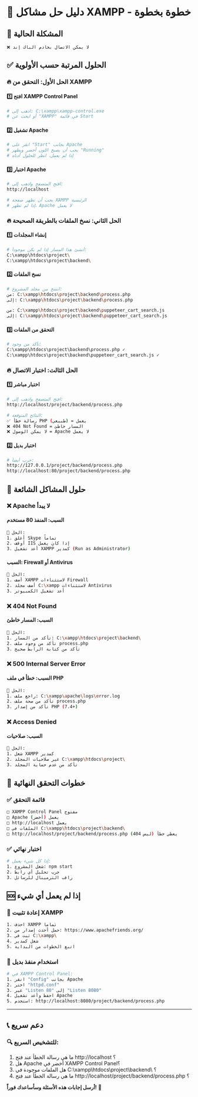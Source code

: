 # 🔧 دليل حل مشاكل XAMPP - خطوة بخطوة

## 🚨 **المشكلة الحالية**
```
❌ لا يمكن الاتصال بخادم الباك إند
```

## ✅ **الحلول المرتبة حسب الأولوية**

### 🔥 **الحل الأول: التحقق من XAMPP**

#### 1️⃣ **افتح XAMPP Control Panel**
```bash
# اذهب إلى: C:\xampp\xampp-control.exe
# أو ابحث عن "XAMPP" في قائمة Start
```

#### 2️⃣ **تشغيل Apache**
```bash
# انقر على "Start" بجانب Apache
# يجب أن يصبح اللون أخضر ويظهر "Running"
# إذا لم يعمل، انظر للحلول أدناه
```

#### 3️⃣ **اختبار Apache**
```bash
# افتح المتصفح واذهب إلى:
http://localhost

# يجب أن تظهر صفحة XAMPP الرئيسية
# إذا لم تظهر، Apache لا يعمل
```

### 🔥 **الحل الثاني: نسخ الملفات بالطريقة الصحيحة**

#### 1️⃣ **إنشاء المجلدات**
```bash
# أنشئ هذا المسار إذا لم يكن موجوداً:
C:\xampp\htdocs\project\
C:\xampp\htdocs\project\backend\
```

#### 2️⃣ **نسخ الملفات**
```bash
# انسخ من مجلد المشروع:
من: C:\xampp\htdocs\project\backend\process.php
إلى: C:\xampp\htdocs\project\backend\process.php

من: C:\xampp\htdocs\project\backend\puppeteer_cart_search.js  
إلى: C:\xampp\htdocs\project\backend\puppeteer_cart_search.js
```

#### 3️⃣ **التحقق من الملفات**
```bash
# تأكد من وجود:
C:\xampp\htdocs\project\backend\process.php ✓
C:\xampp\htdocs\project\backend\puppeteer_cart_search.js ✓
```

### 🔥 **الحل الثالث: اختبار الاتصال**

#### 1️⃣ **اختبار مباشر**
```bash
# افتح المتصفح واذهب إلى:
http://localhost/project/backend/process.php

# النتائج المتوقعة:
✅ رسالة خطأ PHP (طبيعي) = يعمل
❌ 404 Not Found = المسار خاطئ
❌ لا يمكن الوصول = Apache لا يعمل
```

#### 2️⃣ **اختبار بديل**
```bash
# جرب أيضاً:
http://127.0.0.1/project/backend/process.php
http://localhost:80/project/backend/process.php
```

## 🚨 **حلول المشاكل الشائعة**

### ❌ **Apache لا يبدأ**

#### السبب: المنفذ 80 مستخدم
```bash
🔧 الحل:
1. أغلق Skype تماماً
2. أوقف IIS إذا كان يعمل
3. أعد تشغيل XAMPP كمدير (Run as Administrator)
```

#### السبب: Firewall أو Antivirus
```bash
🔧 الحل:
1. أضف XAMPP لاستثناءات Firewall
2. أضف مجلد C:\xampp لاستثناءات Antivirus
3. أعد تشغيل الكمبيوتر
```

### ❌ **404 Not Found**

#### السبب: المسار خاطئ
```bash
🔧 الحل:
1. تأكد من المسار: C:\xampp\htdocs\project\backend\
2. تأكد من وجود ملف process.php
3. تأكد من كتابة الرابط صحيح
```

### ❌ **500 Internal Server Error**

#### السبب: خطأ في ملف PHP
```bash
🔧 الحل:
1. راجع ملف: C:\xampp\apache\logs\error.log
2. تأكد من صحة ملف process.php
3. تأكد من إصدار PHP (7.4+)
```

### ❌ **Access Denied**

#### السبب: صلاحيات
```bash
🔧 الحل:
1. شغل XAMPP كمدير
2. غير صلاحيات المجلد C:\xampp\htdocs\project\
3. تأكد من عدم حماية المجلد
```

## 🎯 **خطوات التحقق النهائية**

### ✅ **قائمة التحقق**
```bash
□ XAMPP Control Panel مفتوح
□ Apache يعمل (أخضر)
□ http://localhost يعمل
□ الملفات في C:\xampp\htdocs\project\backend\
□ http://localhost/project/backend/process.php يعطي خطأ (ليس 404)
```

### ✅ **اختبار نهائي**
```bash
# إذا كل شيء يعمل:
1. شغل المشروع: npm start
2. جرب تحليل أي رابط
3. راقب الترمينال للرسائل
```

## 🆘 **إذا لم يعمل أي شيء**

### 🔄 **إعادة تثبيت XAMPP**
```bash
1. احذف XAMPP تماماً
2. حمل أحدث إصدار من: https://www.apachefriends.org/
3. ثبت في C:\xampp\
4. شغل كمدير
5. اتبع الخطوات من البداية
```

### 🔄 **استخدام منفذ بديل**
```bash
# في XAMPP Control Panel:
1. انقر "Config" بجانب Apache
2. اختر "httpd.conf"
3. غير "Listen 80" إلى "Listen 8080"
4. احفظ وأعد تشغيل Apache
5. استخدم: http://localhost:8080/project/backend/process.php
```

---

## 📞 **دعم سريع**

### 🔍 **للتشخيص السريع:**
1. ما هي رسالة الخطأ عند فتح http://localhost ؟
2. هل Apache أخضر في XAMPP Control Panel؟
3. هل الملفات موجودة في C:\xampp\htdocs\project\backend\ ؟
4. ما هي رسالة الخطأ عند فتح http://localhost/project/backend/process.php ؟

**أرسل إجابات هذه الأسئلة وسأساعدك فوراً!** 🚀